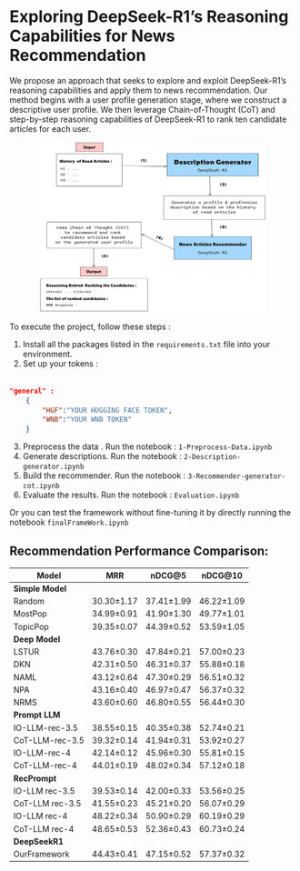 # Exploring DeepSeek-R1’s Reasoning Capabilities for News Recommendation

We propose an approach that seeks to explore and exploit DeepSeek-R1’s reasoning capabilities and apply them to news recommendation. Our method begins with a user profile generation stage, where we construct a descriptive user profile. We then leverage Chain-of-Thought (CoT) and step-by-step reasoning capabilities of DeepSeek-R1 to rank ten candidate articles for each user.

<p align="center">  
    <img src="Pictures/FrameWorkPIC.jpg" alt="DeepSeek-R1-Based Proposed Method" width="400" height="300"/>
</p>
To execute the project, follow these steps :

1. Install all the packages listed in the `requirements.txt` file into your environment.
2. Set up your tokens :

```json

"general" :
    {
        "HGF":"YOUR HUGGING FACE TOKEN",
        "WNB":"YOUR WNB TOKEN"
    }

```
3. Preprocess the data . Run the notebook  : `1-Preprocess-Data.ipynb`
4. Generate descriptions. Run the notebook : `2-Description-generator.ipynb`
5. Build the recommender. Run the notebook  : `3-Recommender-generator-cot.ipynb`
6. Evaluate the results. Run the notebook : `Evaluation.ipynb`


Or you can test the framework without fine-tuning it by directly running the notebook `finalFrameWork.ipynb`

## Recommendation Performance Comparison:

| Model               | MRR            | nDCG@5         | nDCG@10        |
|---------------------|----------------|----------------|----------------|
| **Simple Model**    |                |                |                |
| Random              | 30.30±1.17     | 37.41±1.99     | 46.22±1.09     |
| MostPop             | 34.99±0.91     | 41.90±1.30     | 49.77±1.01     |
| TopicPop            | 39.35±0.07     | 44.39±0.52     | 53.59±1.05     |
| **Deep Model**      |                |                |                |
| LSTUR               | 43.76±0.30     | 47.84±0.21     | 57.00±0.23     |
| DKN                 | 42.31±0.50     | 46.31±0.37     | 55.88±0.18     |
| NAML                | 43.12±0.64     | 47.30±0.29     | 56.51±0.32     |
| NPA                 | 43.16±0.40     | 46.97±0.47     | 56.37±0.32     |
| NRMS                | 43.60±0.60     | 46.80±0.55     | 56.44±0.30     |
| **Prompt LLM**      |                |                |                |
| IO-LLM-rec-3.5      | 38.55±0.15     | 40.35±0.38     | 52.74±0.21     |
| CoT-LLM-rec-3.5     | 39.32±0.14     | 41.94±0.31     | 53.92±0.27     |
| IO-LLM-rec-4        | 42.14±0.12     | 45.96±0.30     | 55.81±0.15     |
| CoT-LLM-rec-4       | 44.01±0.19     | 48.02±0.34     | 57.12±0.18     |
| **RecPrompt**       |                |                |                |
| IO-LLM rec-3.5     | 39.53±0.14     | 42.00±0.33     | 53.56±0.25     |
| CoT-LLM rec-3.5    | 41.55±0.23     | 45.21±0.20     | 56.07±0.29     |
| IO-LLM rec-4       | 48.22±0.34     | 50.90±0.29     | 60.19±0.29     |
| CoT-LLM rec-4      | 48.65±0.53     | 52.36±0.43     | 60.73±0.24     |
| **DeepSeekR1**      |                |                |                |
| OurFramework        | 44.43±0.41     | 47.15±0.52     | 57.37±0.32     |
